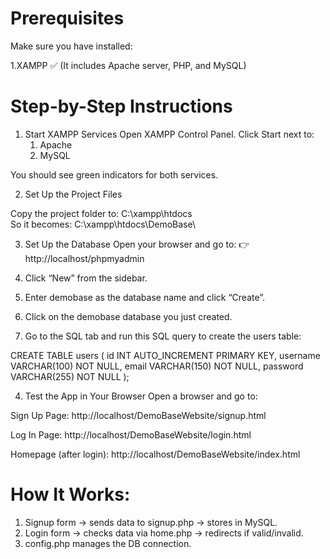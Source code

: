 # Prerequisites
Make sure you have installed:

1.XAMPP ✅
(It includes Apache server, PHP, and MySQL)

# Step-by-Step Instructions
1. Start XAMPP Services
  Open XAMPP Control Panel.
  Click Start next to:
    1. Apache
    2. MySQL

You should see green indicators for both services.

2. Set Up the Project Files

Copy the project folder to:
C:\xampp\htdocs\
So it becomes:
C:\xampp\htdocs\DemoBase\

3. Set Up the Database
Open your browser and go to:
👉 http://localhost/phpmyadmin

1. Click “New” from the sidebar.
2. Enter demobase as the database name and click “Create”.
3. Click on the demobase database you just created.
4. Go to the SQL tab and run this SQL query to create the users table:

  CREATE TABLE users (
    id INT AUTO_INCREMENT PRIMARY KEY,
    username VARCHAR(100) NOT NULL,
    email VARCHAR(150) NOT NULL,
    password VARCHAR(255) NOT NULL
  );
  
4. Test the App in Your Browser
Open a browser and go to:

Sign Up Page:
http://localhost/DemoBaseWebsite/signup.html

Log In Page:
http://localhost/DemoBaseWebsite/login.html

Homepage (after login):
http://localhost/DemoBaseWebsite/index.html

# How It Works:
1. Signup form → sends data to signup.php → stores in MySQL.
2. Login form → checks data via home.php → redirects if valid/invalid.
3. config.php manages the DB connection.
